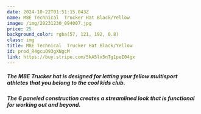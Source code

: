 ```yaml
---
date: 2024-10-22T01:51:15.043Z
name: M8E Technical  Trucker Hat Black/Yellow
image: /img/20231230_094007.jpg
price: 25
background_color: rgba(57, 121, 192, 0.8)
class: img
title: M8E Technical  Trucker Hat Black/Yellow
id: prod_R4gcuQ93gXNgcM
link: https://buy.stripe.com/5kA5lx5nTg1peI04gx
---
```

##### The M8E Trucker hat is designed for letting your fellow multisport athletes that you belong to the cool kids club.

##### The 6 paneled construction creates a streamlined look that is functional for working out and beyond.
